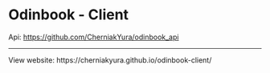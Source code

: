 # Odinbook - Client
Api: https://github.com/CherniakYura/odinbook_api
<hr/>
View website: https://cherniakyura.github.io/odinbook-client/
